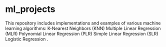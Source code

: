 # ml_projects
This repository includes implementations and examples of various machine learning algorithms:  K-Nearest Neighbors (KNN) Multiple Linear Regression (MLR) Polynomial Linear Regression (PLR) Simple Linear Regression (SLR) Logistic Regression .
